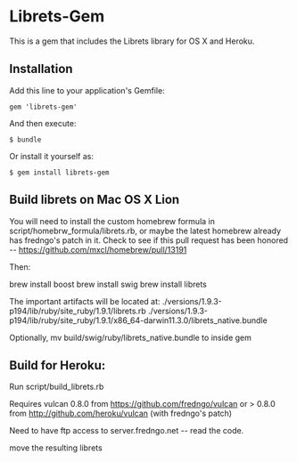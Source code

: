 # Librets-Gem

This is a gem that includes the Librets library for OS X and Heroku.


## Installation

Add this line to your application's Gemfile:

    gem 'librets-gem'

And then execute:

    $ bundle

Or install it yourself as:

    $ gem install librets-gem


## Build librets on Mac OS X Lion

You will need to install the custom homebrew formula in script/homebrw_formula/librets.rb, or maybe
the latest homebrew already has fredngo's patch in it. Check to see if this pull request has been 
honored -- https://github.com/mxcl/homebrew/pull/13191

Then:

brew install boost
brew install swig
brew install librets

The important artifacts will be located at:
./versions/1.9.3-p194/lib/ruby/site_ruby/1.9.1/librets.rb
./versions/1.9.3-p194/lib/ruby/site_ruby/1.9.1/x86_64-darwin11.3.0/librets_native.bundle

Optionally, mv build/swig/ruby/librets_native.bundle to inside gem


## Build for Heroku:

Run script/build_librets.rb

Requires vulcan 0.8.0 from https://github.com/fredngo/vulcan 
or > 0.8.0 from http://github.com/heroku/vulcan (with fredngo's patch)

Need to have ftp access to server.fredngo.net -- read the code.

move the resulting librets